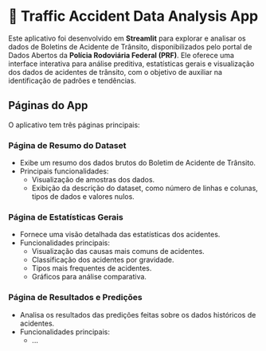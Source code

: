 # 🚦 Traffic Accident Data Analysis App

Este aplicativo foi desenvolvido em **Streamlit** para explorar e analisar os dados de Boletins de Acidente de Trânsito, disponibilizados pelo portal de Dados Abertos da **Polícia Rodoviária Federal (PRF)**. Ele oferece uma interface interativa para análise preditiva, estatísticas gerais e visualização dos dados de acidentes de trânsito, com o objetivo de auxiliar na identificação de padrões e tendências.

## Páginas do App

O aplicativo tem três páginas principais:


### **Página de Resumo do Dataset**
   - Exibe um resumo dos dados brutos do Boletim de Acidente de Trânsito.
   - Principais funcionalidades:
     - Visualização de amostras dos dados.
     - Exibição da descrição do dataset, como número de linhas e colunas, tipos de dados e valores nulos.
   
### **Página de Estatísticas Gerais**
   - Fornece uma visão detalhada das estatísticas dos acidentes.
   - Funcionalidades principais:
     - Visualização das causas mais comuns de acidentes.
     - Classificação dos acidentes por gravidade.
     - Tipos mais frequentes de acidentes.
     - Gráficos para análise comparativa.

### **Página de Resultados e Predições**
   - Analisa os resultados das predições feitas sobre os dados históricos de acidentes.
   - Funcionalidades principais:
     - ...
   

